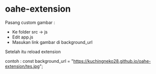 # oahe-extension
Pasang custom gambar : 
- Ke folder src -> js
- Edit app.js 
- Masukan link gambar di background_url


Setelah itu reload extension

contoh : 
const background_url = "https://kuchingneko28.github.io/oahe-extension/tes.jpg";
